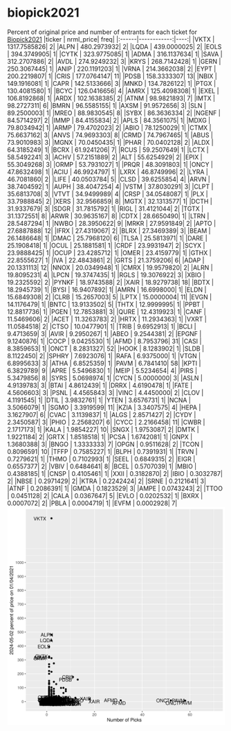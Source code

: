 # biopick2021
Percent of original price and number of entrants for each ticket for [Biopick2021](https://twitter.com/hashtag/Biopick2021)
|ticker |   nrml_price| freq|
|:------|------------:|----:|
|VKTX   | 1317.7585826|    2|
|ALPN   |  480.2973932|    2|
|LQDA   |  439.0000025|    2|
|EOLS   |  394.3749905|    1|
|CYTK   |  323.9775085|    1|
|ADMA   |  316.1137634|    1|
|SAVA   |  312.2707886|    2|
|AVDL   |  274.9249232|    3|
|KRYS   |  268.7142428|    1|
|GERN   |  250.3067445|    1|
|ANIP   |  220.1191203|    1|
|VRNA   |  214.3662038|    2|
|EYPT   |  200.2219807|    1|
|CRIS   |  177.0764147|   11|
|PDSB   |  158.3333307|   13|
|NBIX   |  149.1916081|    1|
|CAPR   |  142.5133666|    3|
|MNKD   |  134.7826122|    1|
|PTGX   |  130.4081580|    1|
|BCYC   |  126.0416656|    4|
|AMRX   |  125.4098308|    1|
|EXEL   |  106.8192868|    1|
|ARDX   |  102.1638385|    2|
|ATNM   |   98.9821893|    7|
|IMTX   |   98.2727311|    6|
|BMRN   |   96.5585155|    1|
|AXSM   |   91.9572656|    3|
|SLN    |   89.2500003|    1|
|MREO   |   88.9830545|    8|
|SYBX   |   86.3636334|    2|
|NGENF  |   84.5714297|    2|
|IMMP   |   84.4155834|    2|
|APLS   |   84.3561075|    1|
|MDXG   |   79.8034942|    1|
|ARMP   |   79.4702023|    2|
|ABIO   |   78.1250029|    1|
|CTMX   |   75.6637162|    3|
|ANVS   |   74.9693303|    8|
|CRMD   |   74.7967465|    1|
|ABUS   |   73.9010983|    3|
|MGNX   |   70.0450435|    1|
|PHAR   |   70.0402128|    2|
|ALDX   |   64.3185249|    1|
|BCRX   |   61.9241206|    7|
|RCUS   |   59.2507649|    1|
|LCTX   |   58.5492241|    3|
|ACHV   |   57.2151889|    2|
|ALT    |   55.6254929|    2|
|EPIX   |   55.3049268|    3|
|ORMP   |   53.7931027|    1|
|PRQR   |   48.3091803|    1|
|ONCY   |   47.8632498|    1|
|ACIU   |   46.9924797|    1|
|LXRX   |   46.8749996|    2|
|LYRA   |   46.7081860|    2|
|LIFE   |   40.0503784|    5|
|CLSD   |   39.6255854|    4|
|ARVN   |   38.7404592|    1|
|AUPH   |   38.4047254|    4|
|VSTM   |   37.8030291|    3|
|CLPT   |   35.6813708|    3|
|VTVT   |   34.9499989|    4|
|CRSP   |   34.0548087|    1|
|PLX    |   33.7988845|    2|
|XERS   |   32.9566859|    8|
|MGTX   |   32.1313577|    1|
|DCTH   |   31.9337679|    3|
|SDGR   |   31.7815792|    1|
|RIGL   |   31.4121044|    2|
|TGTX   |   31.1372551|    8|
|ARWR   |   30.9635167|    8|
|CDTX   |   28.6650490|    1|
|LTRN   |   28.5487294|    1|
|NWBO   |   28.3950622|    9|
|MRKR   |   27.9591849|    2|
|APTO   |   27.6887888|   12|
|IFRX   |   27.4319067|    2|
|BLRX   |   27.3469389|    3|
|BEAM   |   26.1486648|    1|
|DMAC   |   25.7968120|    6|
|TLSA   |   25.5813971|    1|
|DARE   |   25.1908418|    1|
|OCUL   |   25.1881581|    1|
|CRDF   |   23.9931947|    2|
|SCYX   |   23.9888425|    1|
|OCUP   |   23.4285712|    1|
|OMER   |   23.4159779|    1|
|GTHX   |   22.8555627|    1|
|IVA    |   22.4843861|    2|
|GRTS   |   21.3759206|    6|
|ADAP   |   20.1331113|   12|
|NNOX   |   20.0349948|    1|
|CMRX   |   19.9579820|    2|
|ALRN   |   19.8095231|    4|
|LPCN   |   19.3747435|    1|
|RGLS   |   19.3076922|    3|
|XBIO   |   19.2325592|    2|
|PYNKF  |   18.9743588|    2|
|XAIR   |   18.9279738|   18|
|BDTX   |   18.2945739|    1|
|BYSI   |   16.9407892|    1|
|AMRN   |   16.6998000|    1|
|ELDN   |   15.6849308|    2|
|CLRB   |   15.2657003|    5|
|LPTX   |   15.0000004|   11|
|EVGN   |   14.1176479|    1|
|BNTC   |   13.9133502|    5|
|THTX   |   12.9999995|    1|
|PPBT   |   12.8817736|    1|
|PGEN   |   12.7853881|    3|
|QURE   |   12.4319923|    1|
|CANF   |   11.5469606|    2|
|ACET   |   11.3263783|    2|
|HRTX   |   11.2934363|    1|
|VXRT   |   11.0584518|    2|
|CTSO   |   10.0477901|    1|
|TRIB   |    9.6952913|    1|
|BCLI   |    9.4713659|    3|
|AVIR   |    9.2950267|    1|
|ABEO   |    9.2544381|    2|
|EPGNF  |    9.1240876|    1|
|COCP   |    9.0425530|    1|
|AFMD   |    8.7953796|   31|
|CASI   |    8.3859653|    1|
|ONCT   |    8.2831327|   52|
|HOOK   |    8.1283902|    1|
|SLDB   |    8.1122450|    2|
|SPHRY  |    7.6923076|    1|
|RAFA   |    6.9375000|    1|
|VTGN   |    6.8995633|    3|
|ATHA   |    6.8525359|    1|
|PAVM   |    6.7841410|   58|
|KPTI   |    6.3829789|    9|
|APRE   |    5.5496830|    1|
|MEIP   |    5.5234654|    4|
|PIRS   |    5.3479856|    8|
|SYRS   |    5.0698974|    1|
|CYCN   |    5.0000000|    3|
|ASLN   |    4.9139783|    3|
|BTAI   |    4.8612439|    1|
|DRRX   |    4.6190478|    1|
|FATE   |    4.5606603|    3|
|PSNL   |    4.4565843|    3|
|VINC   |    4.4450000|    2|
|CLOV   |    4.1191545|    1|
|DTIL   |    3.9832761|    1|
|YTEN   |    3.6576731|    1|
|NCNA   |    3.5066079|    1|
|SGMO   |    3.3919599|   11|
|KZIA   |    3.3407575|    4|
|HEPA   |    3.1627907|    6|
|CVAC   |    3.1139837|    1|
|ALGS   |    2.8571427|    2|
|CYDY   |    2.3450587|    3|
|PHIO   |    2.2568207|    6|
|CYCC   |    2.2166458|   11|
|CWBR   |    2.1717173|    1|
|KALA   |    1.9854227|   10|
|SNGX   |    1.9753087|    2|
|DMTK   |    1.9221184|    2|
|GRTX   |    1.8518518|    1|
|PCSA   |    1.6742081|    1|
|GNPX   |    1.3680388|    3|
|BNGO   |    1.3333333|    7|
|OPGN   |    0.9511628|    2|
|TCON   |    0.8096591|   10|
|TFFP   |    0.7585227|    1|
|BLPH   |    0.7391931|    1|
|TRVN   |    0.7279621|    1|
|THMO   |    0.7102993|    1|
|SEEL   |    0.6849315|    2|
|EIGR   |    0.6557377|    2|
|VBIV   |    0.6484641|    8|
|BCEL   |    0.5707039|    1|
|MBIO   |    0.4388185|    1|
|CNSP   |    0.4105461|    1|
|XXII   |    0.3182870|    2|
|IBIO   |    0.3032787|    2|
|NBSE   |    0.2971429|    2|
|KTRA   |    0.2242424|    2|
|SRNE   |    0.2121641|    3|
|ATNF   |    0.2086391|    1|
|GMDA   |    0.1823529|    3|
|AMPE   |    0.0743243|    2|
|TTOO   |    0.0451128|    2|
|CALA   |    0.0367647|    5|
|EVLO   |    0.0202532|    1|
|BXRX   |    0.0007072|    2|
|PBLA   |    0.0004719|    1|
|EVFM   |    0.0002928|    7|
![retvspicks](biopicks.png?raw=true)
